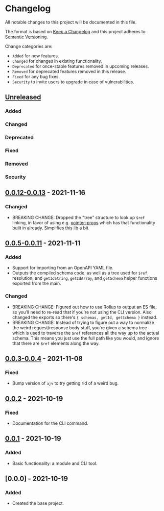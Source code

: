 # Changelog

All notable changes to this project will be documented in this file.

The format is based on [Keep a Changelog](http://keepachangelog.com/en/1.0.0/)
and this project adheres to [Semantic Versioning](http://semver.org/spec/v2.0.0.html).

Change categories are:

* `Added` for new features.
* `Changed` for changes in existing functionality.
* `Deprecated` for once-stable features removed in upcoming releases.
* `Removed` for deprecated features removed in this release.
* `Fixed` for any bug fixes.
* `Security` to invite users to upgrade in case of vulnerabilities.

## [Unreleased]
### Added
### Changed
### Deprecated
### Fixed
### Removed
### Security

## [0.0.12-0.0.13] - 2021-11-16
### Changed
- BREAKING CHANGE: Dropped the "tree" structure to look up `$ref` linking, in favor of using e.g. [pointer-props](https://github.com/saibotsivad/pointer-props) which has that functionality built in already. Simplifies this lib a bit.

## [0.0.5-0.0.11] - 2021-11-11
### Added
- Support for importing from an OpenAPI YAML file.
- Outputs the compiled schema code, as well as a tree used for `$ref` resolution, and `getIdString`, `getIdArray`, and `getSchema` helper functions exported from the main.
### Changed
- BREAKING CHANGE: Figured out how to use Rollup to output an ES file, so you'll need to re-read that if you're not using the CLI version. Also changed the exports so there's `{ schemas, getId, getSchema }` instead.
- BREAKING CHANGE: Instead of trying to figure out a way to normalize the weird request/response body stuff, you're given a schema tree which is used to traverse the `$ref` references all the way up to the actual schema. This means you just use the full path like you would, and ignore that there are `$ref` elements along the way.

## [0.0.3-0.0.4] - 2021-11-08
### Fixed
- Bump version of `ajv` to try getting rid of a weird bug.

## [0.0.2] - 2021-10-19
### Fixed
- Documentation for the CLI command.

## [0.0.1] - 2021-10-19
### Added
- Basic functionality: a module and CLI tool.

## [0.0.0] - 2021-10-19
### Added
- Created the base project.

[Unreleased]: https://github.com/saibotsivad/ajv-openapi-compile/compare/v0.0.0...HEAD
[0.0.12-0.0.13]: https://github.com/saibotsivad/ajv-openapi-compile/compare/v0.0.11...v0.0.13
[0.0.5-0.0.11]: https://github.com/saibotsivad/ajv-openapi-compile/compare/v0.0.4...v0.0.11
[0.0.3-0.0.4]: https://github.com/saibotsivad/ajv-openapi-compile/compare/v0.0.2...v0.0.4
[0.0.2]: https://github.com/saibotsivad/ajv-openapi-compile/compare/v0.0.1...v0.0.2
[0.0.1]: https://github.com/saibotsivad/ajv-openapi-compile/compare/v0.0.0...v0.0.1
